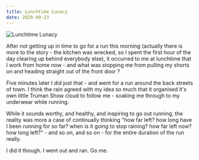 ```yaml
---
title: Lunchtime Lunacy
date: 2020-09-23
---
```


![Lunchtime Lunacy](https://source.unsplash.com/l7dbl-sUg3k/1600x900)

After not getting up in time to go for a run this morning (actually there is more to the story - the kitchen was wrecked, so I spent the first hour of the day clearing up behind everybody else), it occurred to me at lunchtime that I work from home now - and what was stopping me from pulling my shorts on and heading straight out of the front door ?

Five minutes later I did just that - and went for a run around the back streets of town. I think the rain agreed with my idea so much that it organised it's own little Truman Show cloud to follow me - soaking me through to my underwear while running.

While it sounds worthy, and healthy, and inspiring to go out running, the reality was more a case of continually thinking "how far left? how long have I been running for so far? when is it going to stop raining? how far left now? how long left?" - and so on, and so on - for the entire duration of the run really.

I did it though. I went out and ran. Go me.
